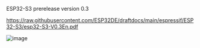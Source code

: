 <upload files>

ESP32-S3 prerelease version 0.3

https://raw.githubusercontent.com/ESP32DE/draftdocs/main/espressif/ESP32-S3/esp32-S3-V0.3En.pdf


![image](https://user-images.githubusercontent.com/16070445/110311971-ccda1180-8004-11eb-96cc-502e3625cc66.png)
